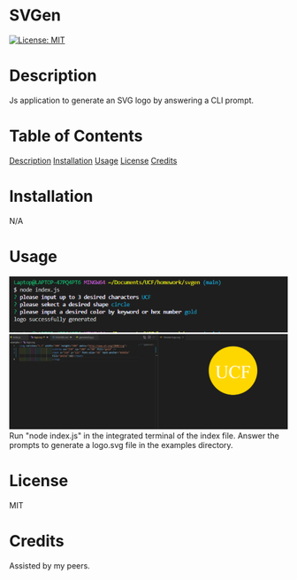 # SVGen
[![License: MIT](https://img.shields.io/badge/License-MIT-yellow.svg)](https://opensource.org/licenses/MIT)

# Description
Js application to generate an SVG logo by answering a CLI prompt.

# Table of Contents
[Description](#description)
[Installation](#installation)
[Usage](#usage)
[License](#license)
[Credits](#credits)

# Installation
N/A

# Usage
![screenshot](./images/screenshot%202.png)
![screenshot](./images/screenshot%201.png)
Run "node index.js" in the integrated terminal of the index file. Answer the prompts to generate a logo.svg file in the examples directory.

# License
MIT

# Credits
Assisted by my peers.
